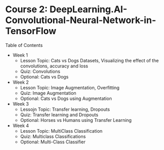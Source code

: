 # Course 2: DeepLearning.AI-Convolutional-Neural-Network-in-TensorFlow

Table of Contents
* Week 1
  * Lesson Topic: Cats vs Dogs Datasets, Visualizing the effect of the convolutions, accuracy and loss
  * Quiz: Convolutions
  * Optional: Cats vs Dogs
* Week 2
  * Lesson Topic: Image Augmentation, Overfitting
  * Quiz: Image Augmentation
  * Optional: Cats vs Dogs using Augmentation
* Week 3
  * Lessojn Topic: Transfer learning, Dropouts
  * Quiz: Transfer learning and Dropouts
  * Optional: Horses vs Humans using Transfer Learning
* Week 4
  * Lesson Topic: MultiClass Classification
  * Quiz: Multiclass Classifications
  * Optional: Multi-Class Classifier
  
